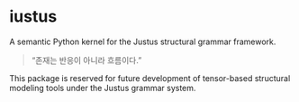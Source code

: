 # iustus

A semantic Python kernel for the Justus structural grammar framework.

> “존재는 반응이 아니라 흐름이다.”

This package is reserved for future development of tensor-based structural modeling tools under the Justus grammar system.
